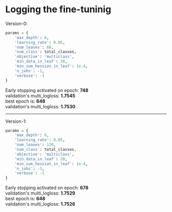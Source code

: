 # Logging the fine-tuninig

Version-0:<br>
```python
params = {
    'max_depth': 6,         
    'learning_rate': 0.05,
    'num_leaves': 60,        
    'num_class': total_classes,
    'objective': 'multiclass',
    'min_data_in_leaf': 20,
    'min_sum_hessian_in_leaf': 1e-4,
    'n_jobs': -1,
    'verbose': -1             
}
```


Early stopping activated on epoch: <b>748</b><br>
validation's multi_logloss: <b>1.7545</b><br>
best epoch is: <b>648</b><br>
validation's multi_logloss: <b>1.7530</b><br>

------------------------------------------------------------

Version-1:<br>
```python
params = {
    'max_depth': 6,         
    'learning_rate': 0.05,
    'num_leaves': 120,        
    'num_class': total_classes,
    'objective': 'multiclass',
    'min_data_in_leaf': 20,
    'min_sum_hessian_in_leaf': 1e-4,
    'n_jobs': -1,
    'verbose': -1             
}
```


Early stopping activated on epoch: <b>678</b><br>
validation's multi_logloss: <b>1.7529</b><br>
best epoch is: <b>648</b><br>
validation's multi_logloss: <b>1.7526</b><br>
